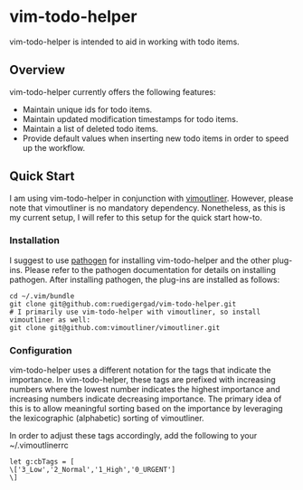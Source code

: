 # vim-todo-helper

vim-todo-helper is intended to aid in working with todo items.

## Overview

vim-todo-helper currently offers the following features:

* Maintain unique ids for todo items.
* Maintain updated modification timestamps for todo items.
* Maintain a list of deleted todo items.
* Provide default values when inserting new todo items in order to speed up the workflow.

## Quick Start

I am using vim-todo-helper in conjunction with [vimoutliner](https://github.com/vimoutliner/vimoutliner).
However, please note that vimoutliner is no mandatory dependency.
Nonetheless, as this is my current setup, I will refer to this setup for the quick start how-to.

### Installation

I suggest to use [pathogen](https://github.com/tpope/vim-pathogen) for installing vim-todo-helper and the other plug-ins.
Please refer to the pathogen documentation for details on installing pathogen.
After installing pathogen, the plug-ins are installed as follows:

    cd ~/.vim/bundle
    git clone git@github.com:ruedigergad/vim-todo-helper.git
    # I primarily use vim-todo-helper with vimoutliner, so install vimoutliner as well:
    git clone git@github.com:vimoutliner/vimoutliner.git

### Configuration

vim-todo-helper uses a different notation for the tags that indicate the importance.
In vim-todo-helper, these tags are prefixed with increasing numbers where the lowest number indicates the highest importance and increasing numbers indicate decreasing importance.
The primary idea of this is to allow meaningful sorting based on the importance by leveraging the lexicographic (alphabetic) sorting of vimoutliner.

In order to adjust these tags accordingly, add the following to your ~/.vimoutlinerrc

    let g:cbTags = [
    \['3_Low','2_Normal','1_High','0_URGENT']
    \]

